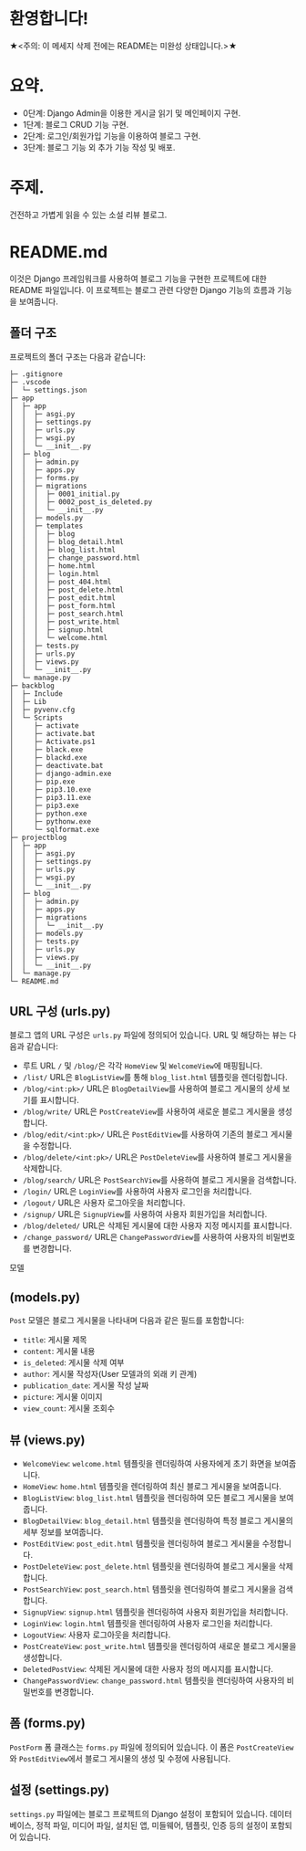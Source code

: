 # 환영합니다!

★<주의: 이 메세지 삭제 전에는 README는 미완성 상태입니다.>★

# 요약.
- 0단계: Django Admin을 이용한 게시글 읽기 및 메인페이지 구현.
- 1단계: 블로그 CRUD 기능 구현.
- 2단계: 로그인/회원가입 기능을 이용하여 블로그 구현.
- 3단계: 블로그 기능 외 추가 기능 작성 및 배포.

# 주제.
건전하고 가볍게 읽을 수 있는 소설 리뷰 블로그.


README.md
================

이것은 Django 프레임워크를 사용하여 블로그 기능을 구현한 프로젝트에 대한 README 파일입니다. 이 프로젝트는 블로그 관련 다양한 Django 기능의 흐름과 기능을 보여줍니다.

폴더 구조
----------------

프로젝트의 폴더 구조는 다음과 같습니다:

```
├─ .gitignore
├─ .vscode
│  └─ settings.json
├─ app
│  ├─ app
│  │  ├─ asgi.py
│  │  ├─ settings.py
│  │  ├─ urls.py
│  │  ├─ wsgi.py
│  │  └─ __init__.py
│  ├─ blog
│  │  ├─ admin.py
│  │  ├─ apps.py
│  │  ├─ forms.py
│  │  ├─ migrations
│  │  │  ├─ 0001_initial.py
│  │  │  ├─ 0002_post_is_deleted.py
│  │  │  └─ __init__.py
│  │  ├─ models.py
│  │  ├─ templates
│  │  │  ├─ blog
│  │  │  ├─ blog_detail.html
│  │  │  ├─ blog_list.html
│  │  │  ├─ change_password.html
│  │  │  ├─ home.html
│  │  │  ├─ login.html
│  │  │  ├─ post_404.html
│  │  │  ├─ post_delete.html
│  │  │  ├─ post_edit.html
│  │  │  ├─ post_form.html
│  │  │  ├─ post_search.html
│  │  │  ├─ post_write.html
│  │  │  ├─ signup.html
│  │  │  └─ welcome.html
│  │  ├─ tests.py
│  │  ├─ urls.py
│  │  ├─ views.py
│  │  └─ __init__.py
│  └─ manage.py
├─ backblog
│  ├─ Include
│  ├─ Lib
│  ├─ pyvenv.cfg
│  └─ Scripts
│     ├─ activate
│     ├─ activate.bat
│     ├─ Activate.ps1
│     ├─ black.exe
│     ├─ blackd.exe
│     ├─ deactivate.bat
│     ├─ django-admin.exe
│     ├─ pip.exe
│     ├─ pip3.10.exe
│     ├─ pip3.11.exe
│     ├─ pip3.exe
│     ├─ python.exe
│     ├─ pythonw.exe
│     └─ sqlformat.exe
├─ projectblog
│  ├─ app
│  │  ├─ asgi.py
│  │  ├─ settings.py
│  │  ├─ urls.py
│  │  ├─ wsgi.py
│  │  └─ __init__.py
│  ├─ blog
│  │  ├─ admin.py
│  │  ├─ apps.py
│  │  ├─ migrations
│  │  │  └─ __init__.py
│  │  ├─ models.py
│  │  ├─ tests.py
│  │  ├─ urls.py
│  │  ├─ views.py
│  │  └─ __init__.py
│  └─ manage.py
└─ README.md
```

URL 구성 (urls.py)
---------------------------

블로그 앱의 URL 구성은 `urls.py` 파일에 정의되어 있습니다. URL 및 해당하는 뷰는 다음과 같습니다:

- 루트 URL `/` 및 `/blog/`은 각각 `HomeView` 및 `WelcomeView`에 매핑됩니다.
- `/list/` URL은 `BlogListView`를 통해 `blog_list.html` 템플릿을 렌더링합니다.
- `/blog/<int:pk>/` URL은 `BlogDetailView`를 사용하여 블로그 게시물의 상세 보기를 표시합니다.
- `/blog/write/` URL은 `PostCreateView`를 사용하여 새로운 블로그 게시물을 생성합니다.
- `/blog/edit/<int:pk>/` URL은 `PostEditView`를 사용하여 기존의 블로그 게시물을 수정합니다.
- `/blog/delete/<int:pk>/` URL은 `PostDeleteView`를 사용하여 블로그 게시물을 삭제합니다.
- `/blog/search/` URL은 `PostSearchView`를 사용하여 블로그 게시물을 검색합니다.
- `/login/` URL은 `LoginView`를 사용하여 사용자 로그인을 처리합니다.
- `/logout/` URL은 사용자 로그아웃을 처리합니다.
- `/signup/` URL은 `SignupView`를 사용하여 사용자 회원가입을 처리합니다.
- `/blog/deleted/` URL은 삭제된 게시물에 대한 사용자 지정 메시지를 표시합니다.
- `/change_password/` URL은 `ChangePasswordView`를 사용하여 사용자의 비밀번호를 변경합니다.

모델

 (models.py)
--------------------

`Post` 모델은 블로그 게시물을 나타내며 다음과 같은 필드를 포함합니다:

- `title`: 게시물 제목
- `content`: 게시물 내용
- `is_deleted`: 게시물 삭제 여부
- `author`: 게시물 작성자(User 모델과의 외래 키 관계)
- `publication_date`: 게시물 작성 날짜
- `picture`: 게시물 이미지
- `view_count`: 게시물 조회수

뷰 (views.py)
----------------

- `WelcomeView`: `welcome.html` 템플릿을 렌더링하여 사용자에게 초기 화면을 보여줍니다.
- `HomeView`: `home.html` 템플릿을 렌더링하여 최신 블로그 게시물을 보여줍니다.
- `BlogListView`: `blog_list.html` 템플릿을 렌더링하여 모든 블로그 게시물을 보여줍니다.
- `BlogDetailView`: `blog_detail.html` 템플릿을 렌더링하여 특정 블로그 게시물의 세부 정보를 보여줍니다.
- `PostEditView`: `post_edit.html` 템플릿을 렌더링하여 블로그 게시물을 수정합니다.
- `PostDeleteView`: `post_delete.html` 템플릿을 렌더링하여 블로그 게시물을 삭제합니다.
- `PostSearchView`: `post_search.html` 템플릿을 렌더링하여 블로그 게시물을 검색합니다.
- `SignupView`: `signup.html` 템플릿을 렌더링하여 사용자 회원가입을 처리합니다.
- `LoginView`: `login.html` 템플릿을 렌더링하여 사용자 로그인을 처리합니다.
- `LogoutView`: 사용자 로그아웃을 처리합니다.
- `PostCreateView`: `post_write.html` 템플릿을 렌더링하여 새로운 블로그 게시물을 생성합니다.
- `DeletedPostView`: 삭제된 게시물에 대한 사용자 정의 메시지를 표시합니다.
- `ChangePasswordView`: `change_password.html` 템플릿을 렌더링하여 사용자의 비밀번호를 변경합니다.

폼 (forms.py)
-----------------

`PostForm` 폼 클래스는 `forms.py` 파일에 정의되어 있습니다. 이 폼은 `PostCreateView`와 `PostEditView`에서 블로그 게시물의 생성 및 수정에 사용됩니다.

설정 (settings.py)
------------------------

`settings.py` 파일에는 블로그 프로젝트의 Django 설정이 포함되어 있습니다. 데이터베이스, 정적 파일, 미디어 파일, 설치된 앱, 미들웨어, 템플릿, 인증 등의 설정이 포함되어 있습니다.

